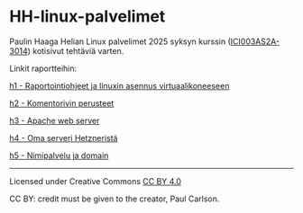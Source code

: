 # HH-linux-palvelimet

Paulin Haaga Helian Linux palvelimet 2025 syksyn kurssin ([ICI003AS2A-3014](https://terokarvinen.com/linux-palvelimet/)) kotisivut tehtäviä varten.

Linkit raportteihin:

[h1 - Raportointiohjeet ja linuxin asennus virtuaalikoneeseen](https://github.com/Phoolis/HH-linux-palvelimet/blob/main/h1.md)

[h2 - Komentorivin perusteet](https://github.com/Phoolis/HH-linux-palvelimet/blob/main/h2.md)

[h3 - Apache web server](https://github.com/Phoolis/HH-linux-palvelimet/blob/main/h3.md)

[h4 - Oma serveri Hetzneristä](https://github.com/Phoolis/HH-linux-palvelimet/blob/main/h4.md)

[h5 - Nimipalvelu ja domain](https://github.com/Phoolis/HH-linux-palvelimet/blob/main/h5.md)

----
Licensed under Creative Commons [CC BY 4.0](https://creativecommons.org/licenses/by/4.0/)

CC BY: credit must be given to the creator, Paul Carlson.
